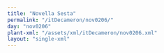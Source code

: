 ```yaml
---
title: "Novella Sesta"
permalink: "/itDecameron/nov0206/"
day: "nov0206"
plant-xml: "/assets/xml/itDecameron/nov0206.xml"
layout: "single-xml"
---
```

